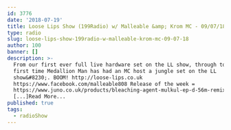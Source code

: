 ```yaml
---
id: 3776
date: '2018-07-19'
title: Loose Lips Show (199Radio) w/ Malleable &amp; Krom MC - 09/07/18 - Loose Lips
type: radio
slug: loose-lips-show-199radio-w-malleable-krom-mc-09-07-18
author: 100
banner: []
description: >-
  From our first ever full live hardware set on the LL show, through to the
  first time Medallion Man has had an MC host a jungle set on the LL
  show&#8230;. BOOM! http://loose-lips.co.uk
  https://www.facebook.com/malleable808 Release of the week =
  https://www.juno.co.uk/products/bleaching-agent-mulkul-ep-d-56m-remix/686732-01/
  [...]Read More...
published: true
tags:
  - radioShow
---
```

